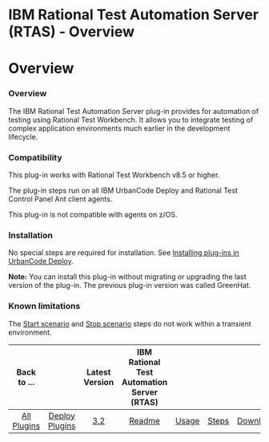
IBM Rational Test Automation Server (RTAS) - Overview
=====================================================

# Overview


### Overview


The IBM Rational Test Automation Server plug-in provides for automation of testing using Rational Test Workbench. It allows you to integrate testing of complex application environments much earlier in the development lifecycle.

### Compatibility

This plug-in works with Rational Test Workbench v8.5 or higher.

The plug-in steps run on all IBM UrbanCode Deploy and Rational Test Control Panel Ant client agents.

This plug-in is not compatible with agents on z/OS.

### Installation

No special steps are required for installation. See [Installing plug-ins in UrbanCode Deploy](https://www.urbancode.com/resource/installing-plug-ins-in-urbancode-products/ "Installing plug-ins in UrbanCode Deploy").

**Note:** You can install this plug-in without migrating or upgrading the last version of the plug-in. The previous plug-in version was called GreenHat.

### Known limitations

The [Start scenario](#start_scenario) and [Stop scenario](#stop_scenario) steps do not work within a transient environment.


|Back to ...||Latest Version|IBM Rational Test Automation Server (RTAS) ||||
| :---: | :---: | :---: | :---: | :---: | :---: | :---: |
|[All Plugins](../../index.md)|[Deploy Plugins](../README.md)|[3.2](https://raw.githubusercontent.com/UrbanCode/IBM-UCD-PLUGINS/main/files/RTAS-UCD/RTAS-UCD-3.2.zip)|[Readme](README.md)|[Usage](usage.md)|[Steps](steps.md)|[Downloads](downloads.md)|
